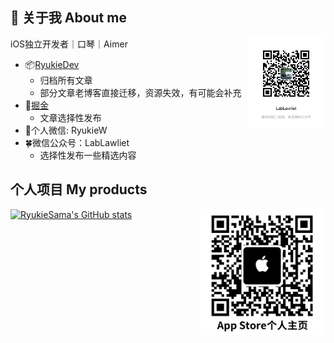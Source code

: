
<!-- <img align="right" src="https://github-readme-stats.vercel.app/api?username=RyukieSama&count_private=true&show_icons=true&theme=dark&include_all_commits=true" /> -->

## 👋 关于我 About me

<img align="right" src="公众号.JPG" width = "25%"/>

iOS独立开发者｜口琴｜Aimer

- 📦[RyukieDev](https://ryukiedev.gitbook.io/wiki/)
  -  归档所有文章
  -  部分文章老博客直接迁移，资源失效，有可能会补充
- 💎[掘金](https://juejin.cn/user/405083464942519)
  - 文章选择性发布
- 🌱个人微信: RyukieW
- 🍀微信公众号：LabLawliet
  - 选择性发布一些精选内容

## 个人项目 My products

<img align="right" src="AppStore.png" width = "40%"/>


[![RyukieSama's GitHub stats](https://github-readme-stats.vercel.app/api?username=RyukieSama&count_private=true&show_icons=true&theme=dark&include_all_commits=true)](https://github.com/RyukieSama/github-readme-stats)
